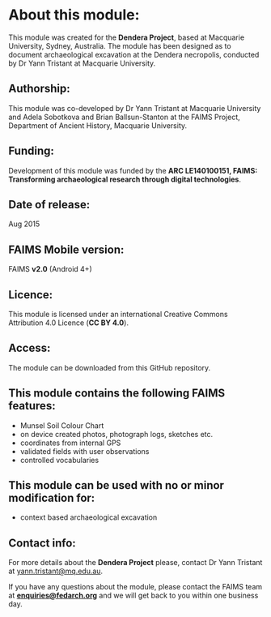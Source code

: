 # About this module:
This module was created for the **Dendera Project**, based at Macquarie University, Sydney, Australia. The module has been designed as to document archaeological excavation at the Dendera necropolis, conducted by Dr Yann Tristant at Macquarie University.

## Authorship:
This module was co-developed by Dr Yann Tristant at Macquarie University and Adela Sobotkova and Brian Ballsun-Stanton at the FAIMS Project, Department of Ancient History, Macquarie University.

## Funding:
Development of this module was funded by the **ARC LE140100151, FAIMS: Transforming archaeological research through digital technologies**.

## Date of release:
Aug 2015 

## FAIMS Mobile version:
FAIMS **v2.0** (Android 4+)

## Licence:
This module is licensed under an international Creative Commons Attribution 4.0 Licence (**CC BY 4.0**).

## Access:
The module can be downloaded from this GitHub repository. 

## This module contains the following FAIMS features:
* Munsel Soil Colour Chart
* on device created photos, photograph logs, sketches etc.
* coordinates from internal GPS
* validated fields with user observations
* controlled vocabularies

## This module can be used with no or minor modification for:
* context based archaeological excavation

## Contact info:
For more details about the **Dendera Project** please, contact Dr Yann Tristant at yann.tristant@mq.edu.au.

If you have any questions about the module, please contact the FAIMS team at **enquiries@fedarch.org** and we will get back to you within one business day.
